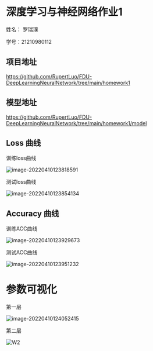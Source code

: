 # 深度学习与神经网络作业1 

姓名： 罗瑞璞 

学号：21210980112

## 项目地址

https://github.com/RupertLuo/FDU-DeepLearningNeuralNetwork/tree/main/homework1

## 模型地址

https://github.com/RupertLuo/FDU-DeepLearningNeuralNetwork/tree/main/homework1/model

## Loss 曲线

训练loss曲线

![image-20220410123818591](C:\Users\Rupert_Luo\AppData\Roaming\Typora\typora-user-images\image-20220410123818591.png)

测试loss曲线

![image-20220410123854134](C:\Users\Rupert_Luo\AppData\Roaming\Typora\typora-user-images\image-20220410123854134.png)

## Accuracy 曲线

训练ACC曲线

![image-20220410123929673](C:\Users\Rupert_Luo\AppData\Roaming\Typora\typora-user-images\image-20220410123929673.png)

测试ACC曲线

![image-20220410123951232](C:\Users\Rupert_Luo\AppData\Roaming\Typora\typora-user-images\image-20220410123951232.png)

# 参数可视化

第一层

![image-20220410124052415](C:\Users\Rupert_Luo\AppData\Roaming\Typora\typora-user-images\image-20220410124052415.png)

第二层

![W2](F:\神经网络与深度学习\homework1\img\W2.jpg)